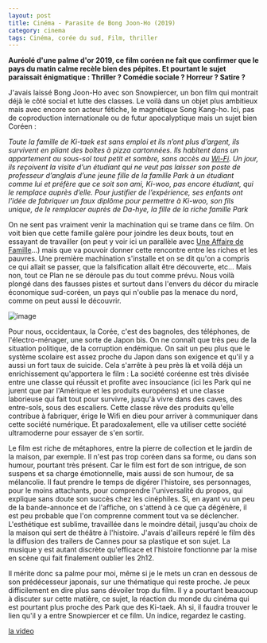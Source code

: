 ```yaml
---
layout: post
title: Cinéma - Parasite de Bong Joon-Ho (2019)
category: cinema
tags: Cinéma, corée du sud, Film, thriller
---
```

**Auréolé d'une palme d'or 2019, ce film coréen ne fait que confirmer que le pays du matin calme recèle bien des pépites. Et pourtant le sujet paraissait énigmatique : Thriller ? Comédie sociale ? Horreur ? Satire ?**

J'avais laissé Bong Joon-Ho avec son Snowpiercer, un bon film qui montrait déjà le côté social et lutte des classes. Le voilà dans un objet plus ambitieux mais avec encore son acteur fétiche, le magnétique Song Kang-ho. Ici, pas de coproduction internationale ou de futur apocalyptique mais un sujet bien Coréen : 

*Toute la famille de Ki-taek est sans emploi et ils n’ont plus d’argent, ils survivent en pliant des boîtes à pizza cartonnées. Ils habitent dans un appartement au sous-sol tout petit et sombre, sans accès au <a href="https://fr.wikipedia.org/wiki/Wi-Fi">Wi-Fi</a>. Un jour, ils reçoivent la visite d’un étudiant qui ne veut pas laisser son poste de professeur d’anglais d’une jeune fille de la famille Park à un étudiant comme lui et préfère que ce soit son ami, Ki-woo, pas encore étudiant, qui le remplace auprès d’elle. Pour justifier de l’expérience, ses enfants ont l’idée de fabriquer un faux diplôme pour permettre à Ki-woo, son fils unique, de le remplacer auprès de Da-hye, la fille de la riche famille Park*

On ne sent pas vraiment venir la machination qui se trame dans ce film. On voit bien que cette famille galère pour joindre les deux bouts, tout en essayant de travailler (on peut y voir ici un parallèle avec <a href="https://cheziceman.wordpress.com/2019/05/08/cinema-une-affaire-de-famille-de-hirokazu-kore-eda-2018/">Une Affaire de Famille</a>...) mais que va pouvoir donner cette rencontre entre les riches et les pauvres. Une première machination s'installe et on se dit qu'on a compris ce qui allait se passer, que la falsification allait être découverte, etc... Mais non, tout ce Plan ne se déroule pas du tout comme prévu. Nous voilà plongé dans des fausses pistes et surtout dans l'envers du décor du miracle économique sud-coréen, un pays qui n'oublie pas la menace du nord, comme on peut aussi le découvrir.

![image](https://cheziceman.files.wordpress.com/2019/06/parasite.jpg)

Pour nous, occidentaux, la Corée, c'est des bagnoles, des téléphones, de l'électro-ménager, une sorte de Japon bis. On ne connaît que très peu de la situation politique, de la corruption endémique. On sait un peu plus que le système scolaire est assez proche du Japon dans son exigence et qu'il y a aussi un fort taux de suicide. Cela s'arrête à peu près là et voilà déjà un enrichissement qu'apportera le film : La société coréenne est très divisée entre une classe qui réussit et profite avec insouciance (ici les Park qui ne jurent que par l'Amérique et les produits européens) et une classe laborieuse qui fait tout pour survivre, jusqu'à vivre dans des caves, des entre-sols, sous des escaliers. Cette classe rêve des produits qu'elle contribue à fabriquer, érige le Wifi en dieu pour arriver à communiquer dans cette société numérique. Et paradoxalement, elle va utiliser cette société ultramoderne pour essayer de s'en sortir.

Le film est riche de métaphores, entre la pierre de collection et le jardin de la maison, par exemple. Il n'est pas trop coréen dans sa forme, ou dans son humour, pourtant très présent. Car le film est fort de son intrigue, de son suspens et sa charge émotionnelle, mais aussi de son humour, de sa mélancolie. Il faut prendre le temps de digérer l'histoire, ses personnages, pour le moins attachants, pour comprendre l'universalité du propos, qui explique sans doute son succès chez les cinéphiles. Si, en ayant vu un peu de la bande-annonce et de l'affiche, on s'attend à ce que ça dégénère, il est peu probable que l'on comprenne comment tout va se déclencher. L'esthétique est sublime, travaillée dans le moindre détail, jusqu'au choix de la maison qui sert de théâtre à l'histoire. J'avais d'ailleurs repéré le film dès la diffusion des trailers de Cannes pour sa plastique et son sujet. La musique y est autant discrète qu'efficace et l'histoire fonctionne par la mise en scène qui fait finalement oublier les 2h12.

Il mérite donc sa palme pour moi, même si je le mets un cran en dessous de son prédécesseur japonais, sur une thématique qui reste proche. Je peux difficilement en dire plus sans dévoiler trop du film. Il y a pourtant beaucoup à discuter sur cette matière, ce sujet, la réaction du monde du cinéma qui est pourtant plus proche des Park que des Ki-taek. Ah si, il faudra trouver le lien qu'il y a entre Snowpiercer et ce film. Un indice, regardez le casting. 

[la video](https://www.youtube.com/watch?v=Cq4Kd9v35GQ)


